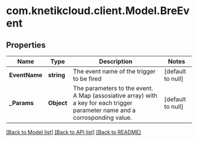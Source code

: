 # com.knetikcloud.client.Model.BreEvent
## Properties

Name | Type | Description | Notes
------------ | ------------- | ------------- | -------------
**EventName** | **string** | The event name of the trigger to be fired | [default to null]
**_Params** | **Object** | The parameters to the event. A Map (assosiative array) with a key for each trigger parameter name and a corrosponding value. | [default to null]

[[Back to Model list]](../README.md#documentation-for-models) [[Back to API list]](../README.md#documentation-for-api-endpoints) [[Back to README]](../README.md)


